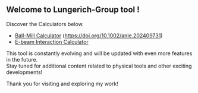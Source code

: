 ## Welcome to Lungerich-Group tool !
Discover the Calculators below.
<br>

- <a target="blank" href="https://lungerich-group.github.io/Ball-mill-calculator">Ball-Mill Calculator</a>
(<a target="blank" href="https://doi.org/10.1002/anie.202409731">https://doi.org/10.1002/anie.202409731</a>)
- <a target="blank" href="https://jongseong94.github.io/E-beam-interaction-calculator">E-beam Interaction Calculator</a>

This tool is constantly evolving and will be updated with even more features in the future.<br>
Stay tuned for additional content related to physical tools and other exciting developments!

Thank you for visiting and exploring my work!

